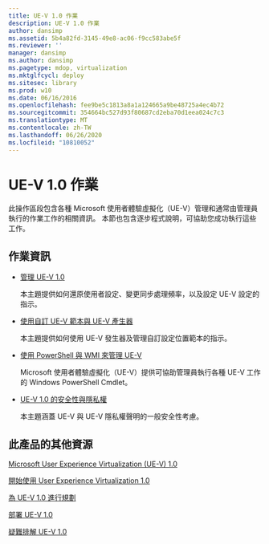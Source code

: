 ```yaml
---
title: UE-V 1.0 作業
description: UE-V 1.0 作業
author: dansimp
ms.assetid: 5b4a82fd-3145-49e8-ac06-f9cc583abe5f
ms.reviewer: ''
manager: dansimp
ms.author: dansimp
ms.pagetype: mdop, virtualization
ms.mktglfcycl: deploy
ms.sitesec: library
ms.prod: w10
ms.date: 06/16/2016
ms.openlocfilehash: fee9be5c1813a8a1a124665a9be48725a4ec4b72
ms.sourcegitcommit: 354664bc527d93f80687cd2eba70d1eea024c7c3
ms.translationtype: MT
ms.contentlocale: zh-TW
ms.lasthandoff: 06/26/2020
ms.locfileid: "10810052"
---
```

# UE-V 1.0 作業


此操作區段包含各種 Microsoft 使用者體驗虛擬化（UE-V）管理和通常由管理員執行的作業工作的相關資訊。 本節也包含逐步程式說明，可協助您成功執行這些工作。

## 作業資訊


-   [管理 UE-V 1.0](administering-ue-v-10.md)

    本主題提供如何還原使用者設定、變更同步處理頻率，以及設定 UE-V 設定的指示。

-   [使用自訂 UE-V 範本與 UE-V 產生器](working-with-custom-ue-v-templates-and-the-ue-v-generator.md)

    本主題提供如何使用 UE-V 發生器及管理自訂設定位置範本的指示。

-   [使用 PowerShell 與 WMI 來管理 UE-V](administering-ue-v-with-powershell-and-wmi.md)

    Microsoft 使用者體驗虛擬化（UE-V）提供可協助管理員執行各種 UE-V 工作的 Windows PowerShell Cmdlet。

-   [UE-V 1.0 的安全性與隱私權](security-and-privacy-for-ue-v-10.md)

    本主題涵蓋 UE-V 與 UE-V 隱私權聲明的一般安全性考慮。

## 此產品的其他資源


[Microsoft User Experience Virtualization (UE-V) 1.0](index.md)

[開始使用 User Experience Virtualization 1.0](getting-started-with-user-experience-virtualization-10.md)

[為 UE-V 1.0 進行規劃](planning-for-ue-v-10.md)

[部署 UE-V 1.0](deploying-ue-v-10.md)

[疑難排解 UE-V 1.0](troubleshooting-ue-v-10.md)

 

 





